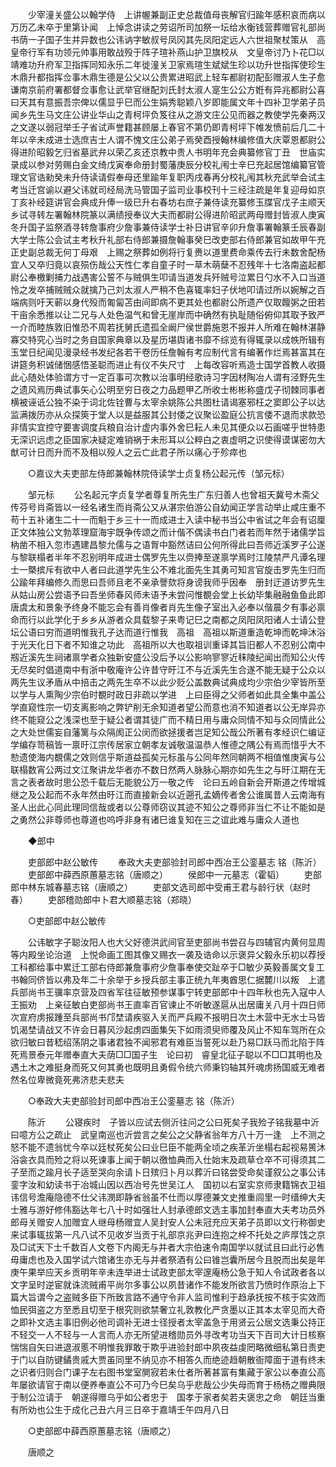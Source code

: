 <!-- { "loadSidebar": true } -->
　　少宰潼关盛公以翰学侍　上讲幄兼副正史总裁值母丧解官归踰年感积哀而病以万历乙未卒于里第讣闻　上悼念讲读之劳诏所司加祭一坛给水衡钱营葬赠官礼部尚书荫一子国子生并异数也公讳讷字敏叔号凤冈其先凤阳定远人六世祖聚杖策从　高皇帝行军有功领元帅事用敢战殁于阵子瑄补燕山护卫旗校从　文皇帝讨乃卜花□以靖难功升府军卫指挥同知永乐二年徙潼关卫家焉瑄生斌斌生珍以功升世指挥使珍生木鼎升都指挥佥事木鼎生德是公父以公贵累进昭武上轻车都尉初配彭赠淑人生子愈谦南京前府署都督佥事愈让武举官继配刘氏封太淑人寔生公公方姙有异兆都尉公喜曰天其有意振吾宗俾以儒显乎巳而公生娟秀聪颖八岁即能属文年十四补卫学弟子员闻乡先生马文庄公讲业华山之青柯坪负笈往从之游文庄公见而器之教使学先秦两汉之文遂以弱冠举壬子省试声誉籍甚顾屡上春官不第仍即青柯坪下帷发愤前后几二十年以辛未成进士选庶吉士人谓不愧文庄公弟子焉癸酉授翰林编修值大庆覃恩都尉公得进阶昭毅乞归省墓武弁以荣乙亥还京教中贵人书明年充会典纂修官丁丑　世庙实录成以参对劳赐白金文绮戊寅奉命册封蜀藩庚辰分校礼闱士辛巳充起居馆编纂官管理文官诰勑癸未升侍读请假奉母还里踰年复职丙戌春再分校礼闱其秋充武举会试主考当迁宫谕以避父讳就司经局洗马管国子监司业事校刊十三经注疏是年复迎母如京丁亥补经筵讲官会典成升俸一级巳升右春坊右庶子兼侍读充纂修玉牒官戊子主顺天乡试寻转左署翰林院篆以满绩授奉议大夫而都尉公得进阶昭武两母赠封皆淑人庚寅冬升国子监祭酒寻转詹事府少詹事兼侍读学士补日讲官辛卯升詹事署翰篆壬辰春副大学士陈公会试主考秋升礼部右侍郎兼摄詹翰事癸巳改吏部右侍郎兼官如故甲午充正史副总裁无何丁母艰　上赐之祭葬如例将行复赉以道里费命乘传去行未数舍配杨宜人又卒归竟以哀殒伤哉公天性仁孝自童子时一草木萌蘖不忍残年十七洛南盗起都尉公奉檄剿捕力战遇害公誓不与贼俱生叩请当道发兵歼贼号泣累日勺水不入口当道怜之发卒捕贼贼众就擒乃己刘太淑人严稍不色喜辄率妇子伏地叩请过所以婉解之百端病则吁天蕲以身代殁而匍匐苫由间即病不更其处也都尉公所遗产仅取饘粥之田若干亩余悉推以让二兄与人处色温气和曾无崖岸而中确然有执耻随俗俯仰其取予致严一介而睦族敦旧惟恐不周若抚舅氏遗孤全阚尸侯世爵施恩不报并人所难在翰林湛静寡交特究心当时之务自国家典章以及星历堪舆诸书靡不综览有得辄录以成帙所辑有玉堂日纪闻见漫录经书发纪各若干卷历任詹翰有考应制代言有编著作烂焉甚富其在讲筵务积诚储悃感悟圣聪而进止有仪不失尺寸　上每改容听焉造士国学首教人收摄此心随处体验谓方寸一定百事可次教以治事明经歌诗习字因材陶冶人谓有泾野先生之遗风焉历典试事矢心公明至穷日夜之力品题甲乙所收士彬彬称盛戊子彻棘同事者横被诬诋公独不染于词北佐铨曹与太宰余姚陈公共图杜请谒塞邪枉之窦即公子以达监满拨历亦从众探筴于堂人以是益服其公封倭之议聚讼盈庭公抗言倭不退而求款恐非情实宜控守要害调度兵粮自治计虚内事外舍巳耘人未见其便众以石画嗟乎世特患无深识远虑之臣国家决疑定难销祸于未形耳以公粹白之衷虚明之识使得谟谋密勿大猷可计日而升而不及相以殁人之云亡此君子所以痛心于殄瘁也 

　　○嘉议大夫吏部左侍郎兼翰林院侍读学士贞复杨公起元传（邹元标） 

　　邹元标 
　　公名起元字贞复学者尊复所先生广东归善人也曾祖天冀号木斋父传芬号肖斋皆以一经名诸生而肖斋公又从湛宗伯游公自幼闻正学言动举止咸庄重不苟十五补诸生二十一而魁于乡三十一而成进士入读中秘书当公中省试之年会有诏厘正文体独公文勃萃理窟海宇既争传颂之而计偕不偶读书白门者若而年然于诸儒学旨枘凿不相入忽市遇建昌黎允儒与之语胷中豁然诘曰公何所得此曰吾师近溪罗子公遂与黎联榻者半年不忍别明年成进士偶罗先生以赍捧至遂禀学焉时江陵禁严凡谭名理士一槩摈斥有欲中人者曰此道学先生公不难北面先生其勇可知言官旋击罗先生归而公踰年拜编修久而思曰吾师且老不亲承謦欬将身谤我师乎因奉　册封迂道访罗先生从姑山房公尝语予曰吾坐师春风师未语予未尝问惟覩会堂上长幼毕集融融鱼鱼此即唐虞太和景象予终身不能忘会有善肖像者肖先生像子室出入必奉以偕晨夕有事必禀命而行以此学化于乡乡从游者众具载黎子来粤记巳之南都之凤阳凤阳诸人士请公登坛公语曰穷而道明惟我孔子达而道行惟我　高祖　高祖以斯道重造乾坤而乾坤沐浴于光天化日下者不知谁之功此　高祖所以大也取祖训重译其旨旧都人不忍别公南中剏近溪先生祠诸禀学者众独新安盛公没后予以公影响寥寥近秣陵纪闻出而知公火传无尽矣时倡道南中有浙中敬庵许公许昔守旴江不与近溪先生合遂不能无疑于公众以两先生议矛盾从中掊击之两先生卒不以此少贬公盖数典试典成均少宗伯少宰皆所至以学与人熏陶少宗伯时覩时政日非疏以学进　上曰臣得之父师者如此具全集中盖公学直窥性宗一切支离影响之弊铲削无余知道者望公而意也消不知道者以公无岸异亦终不能窥公之浅深也至于疑公者谓其徒广而不精日用与庸众同情不知与众同情此公之大处世儒妄自藩篱与众隔阂正公闵而欲拯援者岂足知公哉公所著有孝经识仁编证学编存笥稿皆一禀旴江宗传居家立朝孝友诚敬温温恭人惟德之隅公有焉而惜乎大不愸遗使海内覩儒之效则信乎斯道益孤矣元标虽与公同年然同朝两不相值惟庚寅与公联榻数宵公两过文江聚讲龙华者亦不数日然两人脉脉心期亦如先生之与旴江期在无言之表者故时思公恐千载后无能貌公万一敬之传　论曰五岭自新会开斯道之传增城继之及公起而不永年然由旴江而直接新会以近遡孔孟嫡传者舍公谁属昔人云南海有圣人出此心同此理同信哉或者以公尊师窃议其迹不知公之尊师非当仁不让不能如是之勇然公非尊师也尊道也呜呼非身有诸巳谁复知在三之谊此难与庸众人道也 

　　◆郎中 

　　吏部郎中赵公敏传 
　　奉政大夫吏部验封司郎中西冶王公銮墓志 铭（陈沂） 
　　吏部郎中薛西原蕙墓志铭（唐顺之） 
　　侯郎中一元墓志（霍韬） 
　　吏部郎中林东城春墓志铭（唐顺之） 
　　吏部文选司郎中受甫王君与龄行状（赵时春） 
　　吏部稽勋郎中卜君大顺墓志铭（郑晓） 

　　○吏部郎中赵公敏传 

　　公讳敏字子聪汝阳人也大父好德洪武间官至吏部尚书尝召与四辅官内黄何显周等内殿坐论治道　上悦命画工图其像又赐衣一袭及诰命以示褒异父毅永乐初以荐授工科都给事中累迁工部右侍郎兼詹事府少詹事奉使交趾卒于□敏少英毅善属文复工书翰同侪皆以弗及年二十余举于乡授兵部主事正统九年夷酋思仁据麓川以叛　上遣兵部尚书王骥率京营及四省军往征敏预参谋事宁转吏部郎中十四年秋也先入寇中人王振劝　上亲征敏白吏部尚书王直率百官谏止不听敏遂扈从出居庸关八月十四日师次宣府虏报踵至兵部尚书邝埜请疾驱入关而严兵殿不报明日次土木营中无水士马皆饥渴埜请战又不许会日暮风沙起虏四面集矢下如雨须臾师覆及风止不知车驾所在众欲归敏曰昔嵇绍荡阴之事诸君独不闻邪君有难臣当誓死以赴乃易□跃马而北陷于阵死焉景泰元年赠奉直大夫荫□□国子生　论曰初　睿皇北征子聪以不□□其明也及遇土木之难挺身而死又何其勇也既明且勇假令统六师秉钧轴其歼魂虏扬国威无难者然名位卑微竟死弗济悲夫悲夫 

　　○奉政大夫吏部验封司郎中西冶王公銮墓志 铭（陈沂） 

　　陈沂 
　　公寝疾时　子皆以应试去侧沂往问之公曰死矣子我殓子铭我墓中沂曰噫方公之疏止　武皇南巡也沂尝言之矣公之父静省翁年方八十万一逢　上不测之怒不能不遗翁忧今卒以廷杖死矣公曰业巳臣不能两全顷之疾革沂坐榻右起视易篑沐浴衾衣具而殓之将以死谏事上闻于朝以徼恤典而入仕始末及疏草仓卒不可得须其二子至而之踰月长子适至哭向余请卜日殡归卜月以葬沂曰铭尝受命矣谨叙公之事公讳銮字汝和幼读书于冶城山因以西冶号先世吴江人　国初以右室实京师隶籍锦衣卫祖讳信号澹庵隐德不仕父讳潣即静省翁虽不仕而以厚德兼文史推重闾里一时缙绅大夫士雅与游好修伟豁达年七八十时如强壮人封承德郎文选主事加封奉直大夫考功员外郎母关赠安人加赠宜人继母杨赠宜人吴封安人公未冠充应天弟子员即以文行称御史来试事辄拔第一凡八试不见收岁当贡于礼部京兆尹曰连抱之梓不托处之庐厚饯之京及□试天下士千数百人文卷下内阁无与并者大宗伯速令南国学以就试且曰此行必售毋庸虑也及入国学试六馆诸生亦无与并者祭酒有公曰锥岂囊所居今且脱而出矣是年庚午果举应天乡贡明年辛未连举进士试政吏部太宰邃庵杨公急于知人令试政者各以文字呈时逆宦就诛流贼甫平尚尔多事公以夙昔诸作不能发所欲言乃愤时作原治上下篇大旨谓今之盗贼多臣下所致言路不通守令非人监司惟利于趋承抚按不核于实效而恤民弭盗之方至悉且切至于根究则欲禁奢立礼敦教化严贪墨以正其本太宰见而大奇之即补文选主事旧例必他司调补无进士径授者太宰盖急于用贤云公居文选秉公持正不轻交一人不轻与一人言而人亦无所望进稽勋员外寻改考功当天下百司大计日核察惴惴自矢曰进退淑慝不明惟我罪敢于欺乎进验封郎中夙夜益虔罔略微细私第日责吏于门以自防键鐍贵戚大贾虽同里不纳见亦不相答久而绝迹趋朝散衙障面于道有终未之识者归则合门课子左右图书堂室閴寂若未仕者所著甚富有集藏于家公以奉直公高年屡欲请官于南以便养奉直公不可乃今巳矣乌乎悲哉公少失母而育于杨杨之赠典限于制公泣请于　朝遂得赠乌乎如公者忠于　国孝于家者矣若夫褒忠之命　朝廷当重有所劝也公生于成化己丑六月三日卒于嘉靖壬午四月八日 

　　○吏部郎中薛西原蕙墓志铭（唐顺之） 

　　唐顺之 

